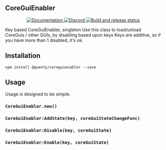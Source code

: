## CoreGuiEnabler
<div align="center">
  <a href="http://quenty.github.io/api/">
    <img src="https://img.shields.io/badge/docs-website-green.svg" alt="Documentation" />
  </a>
  <a href="https://discord.gg/mhtGUS8">
    <img src="https://img.shields.io/badge/discord-nevermore-blue.svg" alt="Discord" />
  </a>
  <a href="https://github.com/Quenty/NevermoreEngine/actions">
    <img src="https://github.com/Quenty/NevermoreEngine/actions/workflows/build.yml/badge.svg" alt="Build and release status" />
  </a>
</div>

Key based CoreGuiEnabler, singleton Use this class to load/unload CoreGuis / other GUIs, by disabling based upon keys Keys are additive, so if you have more than 1 disabled, it's ok.

## Installation
```
npm install @quenty/coreguienabler --save
```

## Usage
Usage is designed to be simple.

### `CoreGuiEnabler.new()`

### `CoreGuiEnabler:AddState(key, coreGuiStateChangeFunc)`

### `CoreGuiEnabler:Disable(key, coreGuiState)`

### `CoreGuiEnabler:Enable(key, coreGuiState)`

